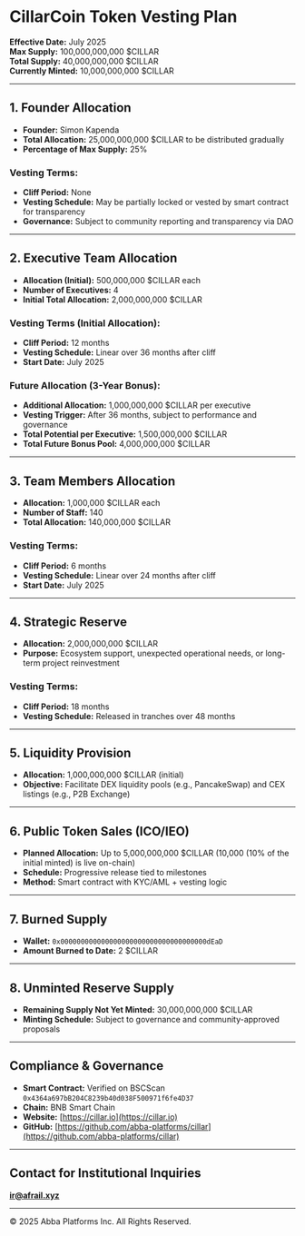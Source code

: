 # CillarCoin Token Vesting Plan

**Effective Date:** July 2025  
**Max Supply:** 100,000,000,000 $CILLAR  
**Total Supply:** 40,000,000,000 $CILLAR  
**Currently Minted:** 10,000,000,000 $CILLAR

----------

## 1. Founder Allocation

-   **Founder:** Simon Kapenda
-   **Total Allocation:** 25,000,000,000 $CILLAR to be distributed gradually
-   **Percentage of Max Supply:** 25%

### Vesting Terms:

-   **Cliff Period:** None
-   **Vesting Schedule:** May be partially locked or vested by smart contract for transparency
-   **Governance:** Subject to community reporting and transparency via DAO

----------

## 2. Executive Team Allocation

-   **Allocation (Initial):** 500,000,000 $CILLAR each
-   **Number of Executives:** 4
-   **Initial Total Allocation:** 2,000,000,000 $CILLAR

### Vesting Terms (Initial Allocation):

-   **Cliff Period:** 12 months
-   **Vesting Schedule:** Linear over 36 months after cliff
-   **Start Date:** July 2025

### Future Allocation (3-Year Bonus):

-   **Additional Allocation:** 1,000,000,000 $CILLAR per executive
-   **Vesting Trigger:** After 36 months, subject to performance and governance
-   **Total Potential per Executive:** 1,500,000,000 $CILLAR
-   **Total Future Bonus Pool:** 4,000,000,000 $CILLAR

----------

## 3. Team Members Allocation

-   **Allocation:** 1,000,000 $CILLAR each
-   **Number of Staff:** 140
-   **Total Allocation:** 140,000,000 $CILLAR

### Vesting Terms:

-   **Cliff Period:** 6 months
-   **Vesting Schedule:** Linear over 24 months after cliff
-   **Start Date:** July 2025

----------

## 4. Strategic Reserve

-   **Allocation:** 2,000,000,000 $CILLAR
-   **Purpose:** Ecosystem support, unexpected operational needs, or long-term project reinvestment

### Vesting Terms:

-   **Cliff Period:** 18 months
-   **Vesting Schedule:** Released in tranches over 48 months

----------

## 5. Liquidity Provision

-   **Allocation:** 1,000,000,000 $CILLAR (initial)
-   **Objective:** Facilitate DEX liquidity pools (e.g., PancakeSwap) and CEX listings (e.g., P2B Exchange)

----------

## 6. Public Token Sales (ICO/IEO)

-   **Planned Allocation:** Up to 5,000,000,000 $CILLAR (10,000 (10% of the initial minted) is live on-chain)
-   **Schedule:** Progressive release tied to milestones
-   **Method:** Smart contract with KYC/AML + vesting logic

----------

## 7. Burned Supply

-   **Wallet:** `0x000000000000000000000000000000000000dEaD`
-   **Amount Burned to Date:** 2 $CILLAR

----------

## 8. Unminted Reserve Supply

-   **Remaining Supply Not Yet Minted:** 30,000,000,000 $CILLAR
-   **Minting Schedule:** Subject to governance and community-approved proposals

----------

## Compliance & Governance

-   **Smart Contract:** Verified on BSCScan  
    `0x4364a697bB204C8239b40d038F500971f6fe4D37`
-   **Chain:** BNB Smart Chain  
-   **Website:** [https://cillar.io](https://cillar.io)  
-   **GitHub:** [https://github.com/abba-platforms/cillar](https://github.com/abba-platforms/cillar)

----------

## Contact for Institutional Inquiries

**[ir@afrail.xyz](mailto:ir@afrail.xyz)**

----------

© 2025 Abba Platforms Inc. All Rights Reserved.
